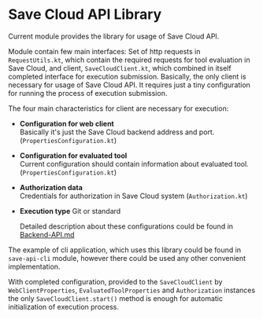 # Save Cloud API Library

Current module provides the library for usage of Save Cloud API.

Module contain few main interfaces: Set of http requests in `RequestUtils.kt`, which contain the required
requests for tool evaluation in Save Cloud, and client, `SaveCloudClient.kt`,
which combined in itself completed interface for execution submission. Basically, the only client
is necessary for usage of Save Cloud API. It requires just a tiny configuration for running the process of execution submission.

The four main characteristics for client are necessary for execution:

* **Configuration for web client** \
  Basically it's just the Save Cloud backend address and port. (`PropertiesConfiguration.kt`)
* **Configuration for evaluated tool** \
  Current configuration should contain information about evaluated tool. (`PropertiesConfiguration.kt`)

* **Authorization data** \
  Credentials for authorization in Save Cloud system (`Authorization.kt`)

* **Execution type** Git or standard


  Detailed description about these configurations could be found in
  [Backend-API.md](/../../../save-backend/Backend-API.md)

The example of cli application, which uses this library could be found in `save-api-cli` module,
however there could be used any other convenient implementation. 

With completed configuration, provided to the `SaveCloudClient` by `WebClientProperties`, `EvaluatedToolProperties`
and `Authorization` instances the only `SaveCloudClient.start()` method is enough for automatic initialization of execution process.
